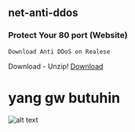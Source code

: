 ## net-anti-ddos
### Protect Your 80 port (Website)

 `Download Anti DDoS on Realese`
 
 Download - Unzip!
[Download](https://github.com/Geruays/net-anti-ddos/releases/tag/1.0)

# yang gw butuhin

![alt text](https://cdn.bncloudfl.com/bn/13e/11f/87c/13e11f87cdbfe9e967f844dfcdfd0b9cc922d435.png)

